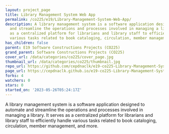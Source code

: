 ```yaml
---
layout: project_page
title: Library Management System Web App
permalink: /co225/e19/Library-Management-System-Web-App/
description: A library management system is a software application designed to automate
  and streamline the operations and processes involved in managing a library. It serves
  as a centralized platform for librarians and library staff to efficiently handle
  various tasks related to book cataloging, circulation, member management, and more.
has_children: false
parent: E19 Software Constructions Projects (CO225)
grand_parent: Software Constructions Projects (CO225)
cover_url: /data/categories/co225/cover_page.jpg
thumbnail_url: /data/categories/co225/thumbnail.jpg
repo_url: https://github.com/cepdnaclk/e19-co225-Library-Management-System-Web-App
page_url: https://cepdnaclk.github.io/e19-co225-Library-Management-System-Web-App
forks: 4
watchers: 0
stars: 0
started_on: '2023-05-26T05:24:17Z'
---
```


A library management system is a software application designed to automate and streamline the operations and processes involved in managing a library. It serves as a centralized platform for librarians and library staff to efficiently handle various tasks related to book cataloging, circulation, member management, and more.